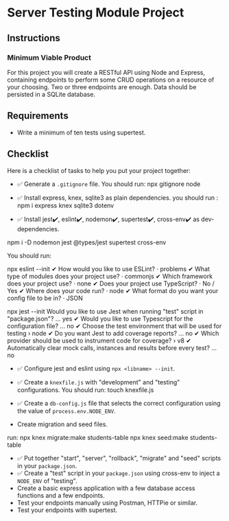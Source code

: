 # Server Testing Module Project

## Instructions

### Minimum Viable Product

For this project you will create a RESTful API using Node and Express, containing endpoints to perform some CRUD operations on a resource of your choosing. Two or three endpoints are enough. Data should be persisted in a SQLite database.

## Requirements

- Write a minimum of ten tests using supertest.

## Checklist

Here is a checklist of tasks to help you put your project together:

- ✅ Generate a `.gitignore` file.
  You should run: npx gitignore node

- ✅ Install express, knex, sqlite3 as plain dependencies.
  you should run : npm i express knex sqlite3 dotenv

- ✅ Install jest✔️, eslint✔️, nodemon✔️, supertest✔️, cross-env✔️ as dev-dependencies.

npm i -D nodemon jest @types/jest supertest cross-env

You should run:

npx eslint --init
✔ How would you like to use ESLint? · problems
✔ What type of modules does your project use? · commonjs
✔ Which framework does your project use? · none
✔ Does your project use TypeScript? · No / Yes
✔ Where does your code run? · node
✔ What format do you want your config file to be in? · JSON

npx jest --init
Would you like to use Jest when running "test" script in "package.json"? … yes
✔ Would you like to use Typescript for the configuration file? … no
✔ Choose the test environment that will be used for testing › node
✔ Do you want Jest to add coverage reports? … no
✔ Which provider should be used to instrument code for coverage? › v8
✔ Automatically clear mock calls, instances and results before every test? … no

- ✅ Configure jest and eslint using `npx <libname> --init`.
- ✅ Create a `knexfile.js` with "development" and "testing" configurations.
  You should run:
  touch knexfile.js

- ✅ Create a `db-config.js` file that selects the correct configuration using the value of `process.env.NODE_ENV`.
- Create migration and seed files.

run:
npx knex migrate:make students-table
npx knex seed:make students-table

- ✅ Put together "start", "server", "rollback", "migrate" and "seed" scripts in your `package.json`.
- ✅ Create a "test" script in your `package.json` using cross-env to inject a `NODE_ENV` of "testing".
- Create a basic express application with a few database access functions and a few endpoints.
- Test your endpoints manually using Postman, HTTPie or similar.
- Test your endpoints with supertest.
